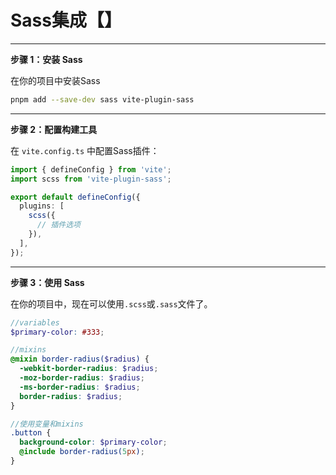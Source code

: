 # Sass集成【】

----

**步骤 1：安装 Sass**

在你的项目中安装Sass

```bash
pnpm add --save-dev sass vite-plugin-sass
```

-----

**步骤 2：配置构建工具**

在 `vite.config.ts` 中配置Sass插件：

```ts
import { defineConfig } from 'vite';
import scss from 'vite-plugin-sass';

export default defineConfig({
  plugins: [
    scss({
      // 插件选项
    }),
  ],
});
```

----

**步骤 3：使用 Sass**

在你的项目中，现在可以使用`.scss`或`.sass`文件了。

```scss
//variables
$primary-color: #333;

//mixins
@mixin border-radius($radius) {
  -webkit-border-radius: $radius;
  -moz-border-radius: $radius;
  -ms-border-radius: $radius;
  border-radius: $radius;
}

//使用变量和mixins
.button {
  background-color: $primary-color;
  @include border-radius(5px);
}
```





